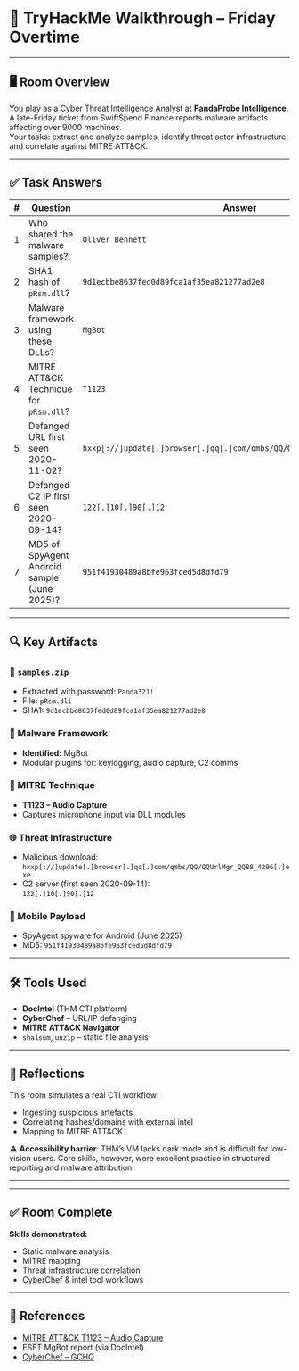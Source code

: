 
# 🧠 TryHackMe Walkthrough – Friday Overtime 



---

## 🖥️ Room Overview

You play as a Cyber Threat Intelligence Analyst at **PandaProbe Intelligence**.  
A late-Friday ticket from SwiftSpend Finance reports malware artifacts affecting over 9000 machines.  
Your tasks: extract and analyze samples, identify threat actor infrastructure, and correlate against MITRE ATT&CK.

---

## ✅ Task Answers

| # | Question | Answer |
|---|----------|--------|
| 1 | Who shared the malware samples? | `Oliver Bennett` |
| 2 | SHA1 hash of `pRsm.dll`? | `9d1ecbbe8637fed0d89fca1af35ea821277ad2e8` |
| 3 | Malware framework using these DLLs? | `MgBot` |
| 4 | MITRE ATT&CK Technique for `pRsm.dll`? | `T1123` |
| 5 | Defanged URL first seen 2020-11-02? | `hxxp[://]update[.]browser[.]qq[.]com/qmbs/QQ/QQUrlMgr_QQ88_4296[.]exe` |
| 6 | Defanged C2 IP first seen 2020-09-14? | `122[.]10[.]90[.]12` |
| 7 | MD5 of SpyAgent Android sample (June 2025)? | `951f41930489a8bfe963fced5d8dfd79` |

---

## 🔍 Key Artifacts

### 🎯 `samples.zip`
- Extracted with password: `Panda321!`
- File: `pRsm.dll`
- SHA1: `9d1ecbbe8637fed0d89fca1af35ea821277ad2e8`

### 🧪 Malware Framework
- **Identified:** MgBot  
- Modular plugins for: keylogging, audio capture, C2 comms

### 🧠 MITRE Technique
- **T1123 – Audio Capture**  
- Captures microphone input via DLL modules

### 🌐 Threat Infrastructure
- Malicious download:  
  `hxxp[://]update[.]browser[.]qq[.]com/qmbs/QQ/QQUrlMgr_QQ88_4296[.]exe`  
- C2 server (first seen 2020-09-14):  
  `122[.]10[.]90[.]12`

### 📱 Mobile Payload
- SpyAgent spyware for Android (June 2025)  
- MD5: `951f41930489a8bfe963fced5d8dfd79`

---

## 🛠️ Tools Used
- **DocIntel** (THM CTI platform)  
- **CyberChef** – URL/IP defanging  
- **MITRE ATT&CK Navigator**  
- `sha1sum`, `unzip` – static file analysis  

---

## 🧠 Reflections

This room simulates a real CTI workflow:
- Ingesting suspicious artefacts  
- Correlating hashes/domains with external intel  
- Mapping to MITRE ATT&CK  

⚠️ **Accessibility barrier**: THM’s VM lacks dark mode and is difficult for low-vision users. Core skills, however, were excellent practice in structured reporting and malware attribution.

---


---

## ✅ Room Complete

**Skills demonstrated:**

* Static malware analysis
* MITRE mapping
* Threat infrastructure correlation
* CyberChef & intel tool workflows

---

## 🔗 References

* [MITRE ATT\&CK T1123 – Audio Capture](https://attack.mitre.org/techniques/T1123/)
* ESET MgBot report (via DocIntel)
* [CyberChef – GCHQ](https://gchq.github.io/CyberChef/)


